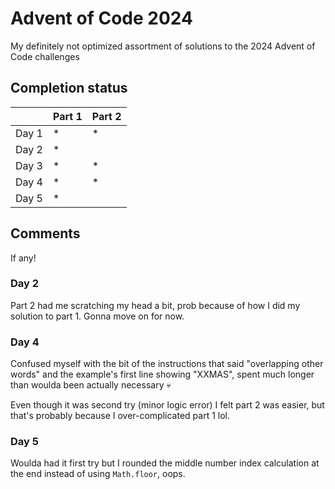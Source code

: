 # Advent of Code 2024

My definitely not optimized assortment of solutions to the 2024 Advent of Code challenges

## Completion status


|       | Part 1 | Part 2 |
|-------|--------|--------|
| Day 1 |    *   |    *   |
| Day 2 |    *   |        |
| Day 3 |    *   |    *   |
| Day 4 |    *   |    *   |
| Day 5 |    *   |        |


## Comments

If any!

### Day 2 

Part 2 had me scratching my head a bit, prob because of how I did my solution to part 1. Gonna move on for now.

### Day 4

Confused myself with the bit of the instructions that said "overlapping other words" and the example's first line showing "XXMAS", spent much longer than woulda been actually necessary 💀

Even though it was second try (minor logic error) I felt part 2 was easier, but that's probably because I over-complicated part 1 lol.

### Day 5

Woulda had it first try but I rounded the middle number index calculation at the end instead of using `Math.floor`, oops.
